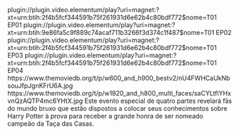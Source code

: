 <item>
<title>Harry Potter: O Campeonato das Casas de Hogwarts (2021)</title>
<link>plugin://plugin.video.elementum/play?uri=magnet:?xt=urn:btih:2f4b5fcf344591b75f261931d6e62b4c80bdf772$nome=T01 EP01</link>
<link>plugin://plugin.video.elementum/play?uri=magnet:?xt=urn:btih:9e86fa5c9f889c74acaf711b3266f3d374c1f487$nome=T01 EP02</link>
<link>plugin://plugin.video.elementum/play?uri=magnet:?xt=urn:btih:2f4b5fcf344591b75f261931d6e62b4c80bdf772$nome=T01 EP03</link>
<link>plugin://plugin.video.elementum/play?uri=magnet:?xt=urn:btih:2f4b5fcf344591b75f261931d6e62b4c80bdf772$nome=T01 EP04</link>
<thumbnail>https://www.themoviedb.org/t/p/w600_and_h900_bestv2/nU4FWHCaUkNbsouJfpJgnKFrU6A.jpg</thumbnail>
<fanart>https://www.themoviedb.org/t/p/w1920_and_h800_multi_faces/saCYLtfiYHxvnQzAQTP4mc6YHtX.jpg</fanart>
<info>Este evento especial de quatro partes revelará fãs do mundo bruxo que estão dispostos a colocar seus conhecimentos sobre Harry Potter à prova para receber a grande honra de ser nomeado campeão da Taça das Casas.</info>
</item>
